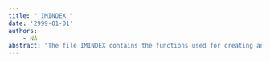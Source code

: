 ```yaml
---
title: "_IMINDEX_"
date: '2999-01-01'
authors: 
    - NA
abstract: "The file IMINDEX contains the functions used for creating and editing index image objects, and inserting them into a Tedit document."
---
```



